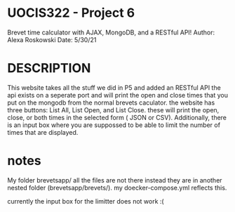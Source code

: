 # UOCIS322 - Project 6 #
Brevet time calculator with AJAX, MongoDB, and a RESTful API!
Author: Alexa Roskowski
Date: 5/30/21

# DESCRIPTION #

This website takes all the stuff we did in P5 and added an RESTful API
the api exists on a seperate port and will print the open and close times
that you put on the mongodb from the normal brevets caculator. the website 
has three buttons: List All, List Open, and List Close. these will print
the open, close, or both times in the selected form ( JSON or CSV). Additionally,
 there is an input box where you are suppossed to be able to limit the number 
of times that are displayed. 


# notes #

My folder brevetsapp/ all the files are not there instead they are in another
nested folder (brevetsapp/brevets/). my doecker-compose.yml reflects this.

currently the input box for the limitter does not work :(
